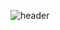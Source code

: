 ![header](https://capsule-render.vercel.app/api?type=waving&color=timeGradient&text=Hello,%Ladies%and%Gentleman)

